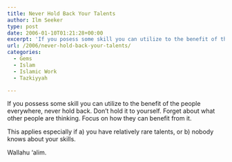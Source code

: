 ```yaml
---
title: Never Hold Back Your Talents
author: Ilm Seeker
type: post
date: 2006-01-10T01:21:28+00:00
excerpt: 'If you posess some skill you can utilize to the benefit of the people everywhere, never hold back.  Focus on how others can benefit from it.'
url: /2006/never-hold-back-your-talents/
categories:
  - Gems
  - Islam
  - Islamic Work
  - Tazkiyyah

---
```

<p class="gem">
  If you possess some skill you can utilize to the benefit of the people everywhere, never hold back. Don&#8217;t hold it to yourself. Forget about what other people are thinking. Focus on how they can benefit from it.
</p>

This applies especially if a) you have relatively rare talents, or b) nobody knows about your skills.

Wallahu &#8216;alim.